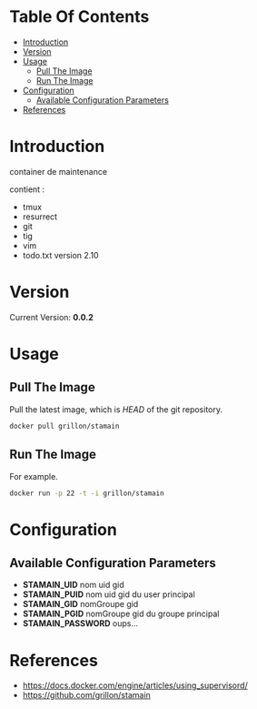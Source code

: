 # Table Of Contents

 - [Introduction](#introduction)
 - [Version](#version)
 - [Usage](#usage)
     - [Pull The Image](#pull-the-image)
     - [Run The Image](#run-the-image)
 - [Configuration](#configuration)
     - [Available Configuration Parameters](#available-configuration-parameters) 
 - [References](#references)

# Introduction

container de maintenance

contient :

* tmux
* resurrect
* git
* tig
* vim
* todo.txt version 2.10

# Version

Current Version: **0.0.2**

# Usage

## Pull The Image

Pull the latest image, which is *HEAD* of the git repository.

```bash
docker pull grillon/stamain
```


## Run The Image

For example.

```bash
docker run -p 22 -t -i grillon/stamain
```

# Configuration

## Available Configuration Parameters

 - **STAMAIN_UID** nom uid gid
 - **STAMAIN_PUID** nom uid gid du user principal
 - **STAMAIN_GID** nomGroupe gid
 - **STAMAIN_PGID** nomGroupe gid du groupe principal
 - **STAMAIN_PASSWORD** oups...

# References

 * https://docs.docker.com/engine/articles/using_supervisord/
 * https://github.com/grillon/stamain
